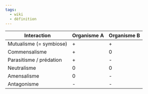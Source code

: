 ```yaml
---
tags:
  - wiki
  - définition
---
```


| Interaction             | Organisme A | Organisme B |
| ----------------------- | ----------- | ----------- |
| Mutualisme (= symbiose) | +           | +           |
| Commensalisme           | +           | 0           |
| Parasitisme / prédation | +           | -           |
| Neutralisme             | 0           | 0           |
| Amensalisme             | 0           | -           |
| Antagonisme             | -           | -           |
